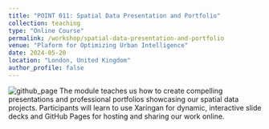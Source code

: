 ```yaml
---
title: "POINT 011: Spatial Data Presentation and Portfolio"
collection: teaching
type: "Online Course"
permalink: /workshop/spatial-data-presentation-and-portfolio
venue: "Plaform for Optimizing Urban Intelligence"
date: 2024-05-20
location: "London, United Kingdom"
author_profile: false
---
```


![github_page](https://www.dropbox.com/scl/fi/rz14kgd32vbfe84h6uab1/githubpages.png?rlkey=022xbwyddvjqg3r2uih29634v&raw=1)
The module teaches us how to create compelling presentations and professional portfolios showcasing our spatial data projects. Participants will learn to use Xaringan for dynamic, interactive slide decks and GitHub Pages for hosting and sharing our work online.
